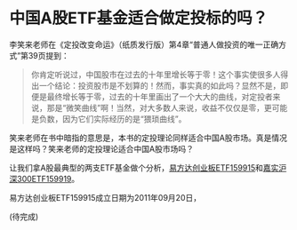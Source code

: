 # 中国A股ETF基金适合做定投标的吗？

李笑来老师在《定投改变命运》（纸质发行版）第4章“普通人做投资的唯一正确方式”第39页提到：

> 你肯定听说过，中国股市在过去的十年里增长等于零！这个事实使很多人得出一个结论：投资股市是不划算的！然而，事实真的如此吗？显然不是，即便是最终增长等于零，过去的十年里画出了一个大大的曲线，对定投者来说，那是“微笑曲线”啊！当然，对大多数人来说，收益不仅仅是零，更可能是负数，因为它们实际经历的是“猥琐曲线”。

笑来老师在书中暗指的意思是，本书的定投理论同样适合中国A股市场。真是情况是这样吗？笑来老师的定投理论适合中国A股市场吗？

让我们拿A股最典型的两支ETF基金做个分析，[易方达创业板ETF159915](http://quote.eastmoney.com/sz159915.html)和[嘉实沪深300ETF159919](http://quote.eastmoney.com/sz159919.html)。

易方达创业板ETF159915成立日期为2011年09月20日，

(待完成)
